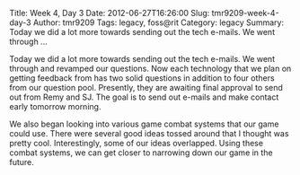 Title: Week 4, Day 3
Date: 2012-06-27T16:26:00
Slug: tmr9209-week-4-day-3
Author: tmr9209
Tags: legacy, foss@rit
Category: legacy
Summary: Today we did a lot more towards sending out the tech e-mails. We went through ... 

Today we did a lot more towards sending out the tech e-mails. We went through
and revamped our questions. Now each technology that we plan on getting
feedback from has two solid questions in addition to four others from our
question pool. Presently, they are awaiting final approval to send out from
Remy and SJ. The goal is to send out e-mails and make contact early tomorrow
morning.

We also began looking into various game combat systems that our game could
use. There were several good ideas tossed around that I thought was pretty
cool. Interestingly, some of our ideas overlapped. Using these combat systems,
we can get closer to narrowing down our game in the future.

